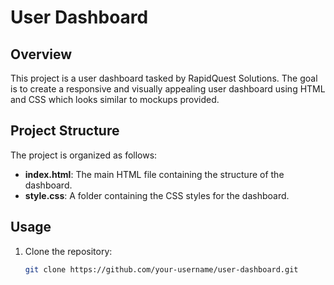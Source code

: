 # User Dashboard 

## Overview

This project is a user dashboard tasked by RapidQuest Solutions. The goal is to create a responsive and visually appealing user dashboard using HTML and CSS which looks similar to mockups provided.

## Project Structure

The project is organized as follows:

- **index.html**: The main HTML file containing the structure of the dashboard.
- **style.css**: A folder containing the CSS styles for the dashboard.

## Usage

1. Clone the repository:

   ```bash
   git clone https://github.com/your-username/user-dashboard.git
